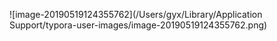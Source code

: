 ![image-20190519124355762](/Users/gyx/Library/Application Support/typora-user-images/image-20190519124355762.png)